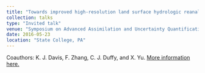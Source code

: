 ```yaml
---
title: "Towards improved high-resolution land surface hydrologic reanalysis using a physically-based land surface hydrologic model and data assimilation"
collection: talks
type: "Invited talk"
venue: "Symposium on Advanced Assimilation and Uncertainty Quantification in Big Data Research for Weather, Climate and Earth System Monitoring and Prediction "
date: 2016-05-23
location: "State College, PA"
---
```


Coauthors: K. J. Davis, F. Zhang, C. J. Duffy, and X. Yu. [More information here.](http://adapt.psu.edu/2016EnKFWorkshop/SYMPOSIUM/index.php)
